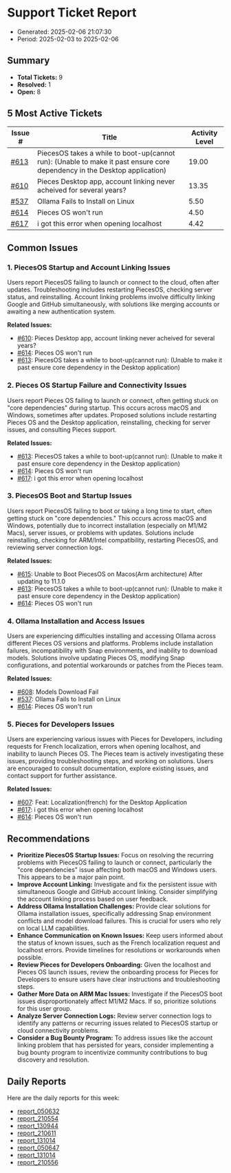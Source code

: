 # Support Ticket Report
- Generated: 2025-02-06 21:07:30
- Period: 2025-02-03 to 2025-02-06

## Summary
- **Total Tickets:** 9
- **Resolved:** 1
- **Open:** 8

## 5 Most Active Tickets
| Issue # | Title | Activity Level |
|---------|-------|----------------|
| [#613](https://github.com/pieces-app/support/issues/613) | PiecesOS takes a while to boot-up(cannot run): (Unable to make it past ensure core dependency in the Desktop application) | 19.00 |
| [#610](https://github.com/pieces-app/support/issues/610) | Pieces Desktop app, account linking never acheived for several years? | 13.35 |
| [#537](https://github.com/pieces-app/support/issues/537) | Ollama Fails to Install on Linux | 5.50 |
| [#614](https://github.com/pieces-app/support/issues/614) | Pieces OS won't run | 4.50 |
| [#617](https://github.com/pieces-app/support/issues/617) | i got this error when opening localhost | 4.42 |

## Common Issues
### 1. PiecesOS Startup and Account Linking Issues
Users report PiecesOS failing to launch or connect to the cloud, often after updates. Troubleshooting includes restarting PiecesOS, checking server status, and reinstalling. Account linking problems involve difficulty linking Google and GitHub simultaneously, with solutions like merging accounts or awaiting a new authentication system.

**Related Issues:**
- [#610](https://github.com/pieces-app/support/issues/610): Pieces Desktop app, account linking never acheived for several years?
- [#614](https://github.com/pieces-app/support/issues/614): Pieces OS won't run
- [#613](https://github.com/pieces-app/support/issues/613): PiecesOS takes a while to boot-up(cannot run): (Unable to make it past ensure core dependency in the Desktop application)

### 2. Pieces OS Startup Failure and Connectivity Issues
Users report Pieces OS failing to launch or connect, often getting stuck on "core dependencies" during startup. This occurs across macOS and Windows, sometimes after updates. Proposed solutions include restarting Pieces OS and the Desktop application, reinstalling, checking for server issues, and consulting Pieces support.

**Related Issues:**
- [#613](https://github.com/pieces-app/support/issues/613): PiecesOS takes a while to boot-up(cannot run): (Unable to make it past ensure core dependency in the Desktop application)
- [#614](https://github.com/pieces-app/support/issues/614): Pieces OS won't run
- [#617](https://github.com/pieces-app/support/issues/617): i got this error when opening localhost

### 3. PiecesOS Boot and Startup Issues
Users report PiecesOS failing to boot or taking a long time to start, often getting stuck on "core dependencies." This occurs across macOS and Windows, potentially due to incorrect installation (especially on M1/M2 Macs), server issues, or problems with updates. Solutions include reinstalling, checking for ARM/Intel compatibility, restarting PiecesOS, and reviewing server connection logs.

**Related Issues:**
- [#615](https://github.com/pieces-app/support/issues/615): Unable to Boot PiecesOS on Macos(Arm architecture) After updating to 11.1.0
- [#613](https://github.com/pieces-app/support/issues/613): PiecesOS takes a while to boot-up(cannot run): (Unable to make it past ensure core dependency in the Desktop application)
- [#614](https://github.com/pieces-app/support/issues/614): Pieces OS won't run

### 4. Ollama Installation and Access Issues
Users are experiencing difficulties installing and accessing Ollama across different Pieces OS versions and platforms. Problems include installation failures, incompatibility with Snap environments, and inability to download models. Solutions involve updating Pieces OS, modifying Snap configurations, and potential workarounds or patches from the Pieces team.

**Related Issues:**
- [#608](https://github.com/pieces-app/support/issues/608): Models Download Fail
- [#537](https://github.com/pieces-app/support/issues/537): Ollama Fails to Install on Linux
- [#614](https://github.com/pieces-app/support/issues/614): Pieces OS won't run

### 5. Pieces for Developers Issues
Users are experiencing various issues with Pieces for Developers, including requests for French localization, errors when opening localhost, and inability to launch Pieces OS. The Pieces team is actively investigating these issues, providing troubleshooting steps, and working on solutions. Users are encouraged to consult documentation, explore existing issues, and contact support for further assistance.

**Related Issues:**
- [#607](https://github.com/pieces-app/support/issues/607): Feat: Localization(french) for the Desktop Application
- [#617](https://github.com/pieces-app/support/issues/617): i got this error when opening localhost
- [#614](https://github.com/pieces-app/support/issues/614): Pieces OS won't run


## Recommendations
- **Prioritize PiecesOS Startup Issues:** Focus on resolving the recurring problems with PiecesOS failing to launch or connect, particularly the "core dependencies" issue affecting both macOS and Windows users. This appears to be a major pain point.
- **Improve Account Linking:** Investigate and fix the persistent issue with simultaneous Google and GitHub account linking. Consider simplifying the account linking process based on user feedback.
- **Address Ollama Installation Challenges:** Provide clear solutions for Ollama installation issues, specifically addressing Snap environment conflicts and model download failures. This is crucial for users who rely on local LLM capabilities.
- **Enhance Communication on Known Issues:**  Keep users informed about the status of known issues, such as the French localization request and localhost errors. Provide timelines for resolutions or workarounds when possible.
- **Review Pieces for Developers Onboarding:** Given the localhost and Pieces OS launch issues, review the onboarding process for Pieces for Developers to ensure users have clear instructions and troubleshooting steps.
- **Gather More Data on ARM Mac Issues:** Investigate if the PiecesOS boot issues disproportionately affect M1/M2 Macs. If so, prioritize solutions for this user group.
- **Analyze Server Connection Logs:**  Review server connection logs to identify any patterns or recurring issues related to PiecesOS startup or cloud connectivity problems.
- **Consider a Bug Bounty Program:** To address issues like the account linking problem that has persisted for years, consider implementing a bug bounty program to incentivize community contributions to bug discovery and resolution.

## Daily Reports
Here are the daily reports for this week:

- [report_050632](daily/2025-02-04/report_050632.md)
- [report_210554](daily/2025-02-04/report_210554.md)
- [report_130944](daily/2025-02-04/report_130944.md)
- [report_210611](daily/2025-02-05/report_210611.md)
- [report_131014](daily/2025-02-05/report_131014.md)
- [report_050647](daily/2025-02-05/report_050647.md)
- [report_131014](daily/2025-02-06/report_131014.md)
- [report_210556](daily/2025-02-06/report_210556.md)

